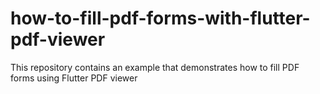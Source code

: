 # how-to-fill-pdf-forms-with-flutter-pdf-viewer
This repository contains an example that demonstrates how to fill PDF forms using Flutter PDF viewer
